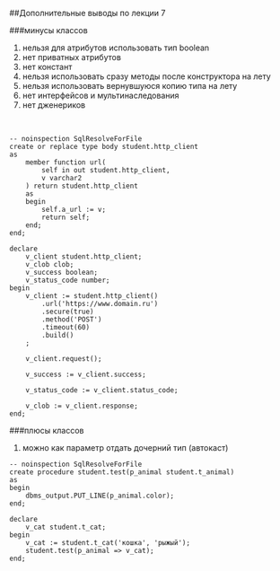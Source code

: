 
##Дополнительные выводы по лекции 7

###минусы классов

1. нельзя для атрибутов использовать тип boolean
2. нет приватных атрибутов
3. нет констант
4. нельзя использовать сразу методы после конструктора на лету
5. нельзя использовать вернувшуюся копию типа на лету
6. нет интерфейсов и мультинаследования
7. нет дженериков
<br/>

```oracle
-- noinspection SqlResolveForFile
create or replace type body student.http_client
as
    member function url(
        self in out student.http_client,
        v varchar2
    ) return student.http_client
    as
    begin
        self.a_url := v;
        return self;
    end;
end;

declare
    v_client student.http_client;
    v_clob clob;
    v_success boolean;
    v_status_code number;
begin
    v_client := student.http_client()
        .url('https://www.domain.ru')
        .secure(true)
        .method('POST')
        .timeout(60)
        .build()
    ;
    
    v_client.request();

    v_success := v_client.success;
    
    v_status_code := v_client.status_code;
    
    v_clob := v_client.response;
end;
```
   
###плюсы классов

1. можно как параметр отдать дочерний тип (автокаст)

```oracle
-- noinspection SqlResolveForFile
create procedure student.test(p_animal student.t_animal)
as
begin
    dbms_output.PUT_LINE(p_animal.color);
end;

declare
    v_cat student.t_cat;
begin
    v_cat := student.t_cat('кошка', 'рыжый');
    student.test(p_animal => v_cat);
end;
```